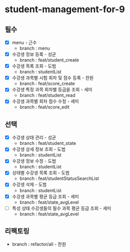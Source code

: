 # student-management-for-9

## 필수

- [x] menu - 근수
    - branch : menu
- [x] 수강생 정보 등록 - 성균
    - branch : feat/student_create
- [x] 수강생 목록 조회 - 도범
    - branch : studentList
- [x] 수강생 과목별 시험 회차 및 점수 등록 - 찬원
    - branch : feat/score_create
- [x] 수강생 특정 과목 회차별 등급을 조회 - 세미
    - branch : feat/student_read
- [x] 수강생 과목별 회차 점수 수정 - 세미
    - branch : feat/score_edit

## 선택

- [x] 수강생 상태 관리 - 성균
    - branch : feat/student_state
- [x] 수강생 상세 정보 조회 - 도범
    - branch : studentList
- [x] 수강생 정보 수정 - 도범
    - branch : studentList
- [x] 상태별 수강생 목록 조회 - 도범
    - branch : feat/studentStatusSearchList
- [x] 수강생 삭제 - 도범
    - branch : studentList
- [x] 수강생 과목별 평균 등급 조회 - 세미
    - branch : feat/state_avgLevel
- [ ] 특성 상태 수강생들의 필수 과목 평균 등급 조회 - 세미
    - branch : feat/state_avgLevel

## 리팩토링
- branch : refactor/all - 찬원